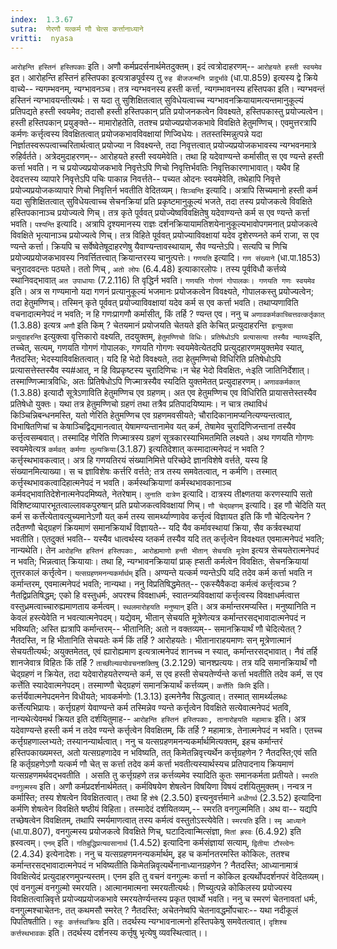 ```yaml
---
index:  1.3.67
sutra:  णेरणौ यत्कर्म णौ चेत्स कर्त्तानाध्याने
vritti:  nyasa
---
```


`आरोहन्ति हस्तिनं हस्तिपकाः` इति। अणौ कर्मप्रदर्सनार्थमेतदुक्तम्। इदं त्वत्रोदाहरणम्-- `आरोहयते हस्ती स्वयमेव` इत। आरोहन्ति हस्तिनं हस्तिपका इत्यत्राङपूर्वस्य तु `रुह बीजजन्मनि प्रादुर्भावे` (धा.पा.859) इत्यस्य द्वे क्रिये वाच्ये-- न्यगम्भवनम्, न्यग्भावनञ्च। तत्र न्यग्भवनस्य हस्ती कर्त्ता, न्यगम्भावनस्य हस्तिपका इति। न्यग्भवन्तं हस्तिनं न्यग्भावयन्तीत्यर्थः। स यदा तु सुशिक्षितत्वात् सुविधेयत्वाच्च न्यग्भावनक्रियायामत्यन्तमानुकूल्यं प्रतिपद्यते हस्ती स्वयमेव; तदासौ हस्ती हस्तिपकान् प्रति प्रयोजनकत्वेन विवक्ष्यते, हस्तिपकास्तु प्रयोज्यत्वेन। हस्ती हस्तिपकान् प्रयुङ्क्ते-- मामारोहतेति, ततश्च प्रयोज्यप्रयोजकभावे विवक्षिते हेतुमण्णिच्। एवमुत्तरत्रापि कर्मणः कर्त्तृत्वस्य विवक्षितत्वात् प्रयोजकभावविवक्षायां णिज्विधेयः। ततस्तस्मिन्नुत्पन्ने यदा निर्ज्ञातस्वरूपत्वाच्चरितार्थत्वात् प्रयोज्या न विवक्ष्यन्ते, तदा निवृत्तत्वात् प्रयोज्यप्रयोजकभावस्य न्यग्भवनमात्रे रुहिर्वर्तते। अत्रेदमुदाहरणम्-- आरोहयते हस्ती स्वयमेवेति। तथा हि यदेवाण्यन्ते कर्मासीत् स एव ण्यन्ते हस्ती कर्त्ता भवति। न च प्रयोज्यप्रयोजकभावे निवृत्तेऽपि णिचो निवृत्तिर्भवतिः निवृत्तिकारणाभावात्। यथैव हि देवदत्तस्य व्यापारे निवृत्तेऽपि पचिः पाकान्न निवर्त्तते-- पच्यत ओदनः स्वयमेवेति, तथेहापि निवृत्ते प्रयोज्यप्रयोजकव्यापारे णिचो निवृत्तिर्न भवतीति वेदितव्यम्।
`सिञ्चन्ति` इत्यादि। अत्रापि सिच्यमानो हस्ती कर्म यदा सुशिक्षितत्वात् सुविधेयत्वाच्च सेचनक्रियां प्रति प्रकृष्टमानुकूल्यं भजते, तदा तस्य प्रयोजकत्वे विवक्षिते हस्तिपकानाञ्च प्रयोज्यत्वे णिच्। तत्र कृते पूर्ववत् प्रयोज्येष्वविवक्षितेषु यदेवाण्यन्ते कर्म स एव ण्यन्ते कर्त्ता भवति। `पश्यन्ति` इत्यादि। अत्रापि दृश्यमानस्य राज्ञः दर्शनक्रियायामतिशयेनानुकूल्यभावोपगमनात् प्रयोजकत्वे विवक्षिते भृत्यानाञ्च प्रयोज्यत्वे णिच्। तत्र विहिते पूर्ववत् प्रयोज्याविवक्षायां यदेव दृशेरण्य्नते कर्म राजा, स एव ण्यन्ते कर्त्ता। क्रियपि च सर्वेष्वेतेषूदाहरणेषु यैवाण्यन्तावस्थायाम्, सैव ण्यन्तेऽपि। सत्यपि च णिचि प्रयोज्यप्रयोजकभावस्य निवर्त्तितत्त्वात् क्रियान्तरस्य चानुत्पत्तेः।
`गणयति` इत्यादि। `गण संख्याने` (धा.पा.1853) चनुरादवदन्तः पठ्यते। ततो णिच् , `अतो लोपः` (6.4.48) इत्याकारलोपः। तस्य पूर्वविधौ कर्त्तव्ये स्थानिवद्भावात् `अत उपाधायाः` (7.2.116) ति वृद्धिर्न भवति। `गणयति गोगणं गोपालकः। गणयति गणः स्वयमेव` इति। अत्र स गण्यमानो यदा गणनं प्रत्यानुकूल्यं भजमानः प्रयोजकत्वेन विवक्ष्यते, गोपालकस्तु प्रयोज्यत्वेन; तदा हेतुमण्णिच्। तस्मिन् कृते पूर्ववत् प्रयोज्याविवक्षायां यदेव कर्म स एव कर्त्ता भवति। तथाप्यणाविति वचनादात्मनेपदं न भवति; न हि गणःप्रागणौ कर्मासीत्, किं तर्हि ? ण्यन्त एव। ननु च `अणावकर्मकाच्चित्तवत्कर्तृकात्` (1.3.88) इत्यत्र `अणौ` इति किम् ? चेतयमानं प्रयोजयति चेतयते इति केचित् प्रत्युदाहरन्ति` इत्युक्त्वा प्रत्युदाहरन्ति` इत्युक्त्वा वृत्तिकारो वक्ष्यति, तदयुक्तम्, `हेतुमण्णिचो विधिः। प्रतिषेधोऽपि प्रत्यासत्या तस्यैव न्याय्यः`इति, तच्चेत्, सत्यम्, गणयति गोगणं गोपालकः, गणयति गोगणः स्वयमेवेत्येतदपि प्रत्युदहारणमयुक्तमेव स्यात्, नैतदस्ति; भेदस्याविवक्षितत्वात्। यदि हि भेदो विवक्ष्यते, तदा हेतुमण्णिचो विधिरिति प्रतिषेधोऽपि प्रत्यासत्तेस्तस्यैव स्य#आत्, न हि विप्रकृष्टस्य चुरादिणिचः।न चेह भेदो विवक्षितः, `णेः`इति जातिनिर्देशात्। तस्माण्णिज्मात्रविधिः, अतः प्रितिषेधोऽपि णिज्मात्रस्यैव स्यदिति युक्तमेतत् प्रत्युदाहरणम्। `अणावकर्मकात्` (1.3.88) इत्यादौ सूत्रेऽणाविति हेतुमण्णिच एव ग्रहणम्। अत एव हेतुमण्णिच एव विधिरिति प्रायासत्तेस्तस्यैव प्रतिषेधो युक्तः। यथा तत्र हेतुमण्णिचो ग्रहणं तथा तत्रैव प्रतिपादयिष्यामः। न चात्र तथाविधं किञ्चिन्निबन्धनमस्ति, यतो णेरिति हेतुमण्णिच एव ग्रहणमवसीयते; चौरादिकानामप्यनित्यण्यन्तत्वात्, विभाषितणिचां च केषाञ्चिद्विद्यमानत्वात् येषामण्यन्तानामेव यत् कर्म, तेषामेव चुरादिणिजन्तानां तस्यैव कर्त्तृत्वसम्बवात्। तस्मादिह णेरिति णिज्मात्रस्य ग्रहणं सूत्रकारस्याभिमतमिति लक्ष्यते।
अथ गणयति गोगणः स्वयमेवेत्यत्र `कर्मवत् कर्मणा तुल्यक्रियाः`(3.1.87) इत्यतिदेशात् कस्मादात्मनेपदं न भवति ? कर्त्तृस्थभावकत्वात्। अत्र हि गणयतिरयं संख्यानिमित्ते परिच्छेदे ज्ञानविशेषे वर्त्तते, यस्य हि संख्यानमित्याख्या। स च ज्ञाविशेषः कर्त्तरि वर्त्तते; तत्र तस्य समवेतत्वात्, न कर्मणि। तस्मात् कर्त्तृस्थभावकत्वादिहात्मनेपदं न भवति। कर्मस्थक्रियाणां कर्मस्थभावकानाञ्च कर्मवद्भावातिदेशेनात्मनेपदमिष्यते, नेतरेषाम्।
`लुनाति दात्रेण` इत्यादि। दात्रस्य तीक्ष्णतया करणस्यापि सतो विशिष्टव्यापारभूतत्वाल्लावकपुरुषान् प्रति प्रयोजकत्वविवक्षायां णिच्।
`णौ चेद्ग्रहणम्` इत्यादि। इह णौ चेदिति यत् कर्म स कर्त्तेत्येतावत्युच्यमानेऽणौ यत् कर्म तस्य सामर्थ्याण्णावेव कर्त्तृत्वं विज्ञायत इति किं णौ चेदित्यनेन ? तदैतण्णौ चेद्ग्रहणं क्रियमाणं समानक्रियार्थं विज्ञायते-- यदि यैव कर्मावस्थायां क्रिया, सैव कर्त्रवस्थायां भवतीति। एतदुक्तं भवति-- यस्यैव धात्वर्थस्य य्तकर्म तस्यैव यदि तत् कर्त्तृत्वेन विवक्ष्यत एवमात्मनेपदं भवति; नान्यथेति। तेन `आरोहन्ति हस्तिनं हस्तिपकाः, आरोह्यमाणो हन्ती भीतान् सेचयति मूत्रेण` इत्यत्र सेचयतेरात्मनेपदं न भवति; भिन्नत्वात् क्रियायाः। तथा हि, न्यग्भावनक्रियायां प्राक् ह्सती कर्मत्वेन विवक्षितः, सेचनक्रियायां तूत्तरकालं कर्त्तृत्वेन। `यत्सग्रहणमनन्यकर्मार्थम्` इति। अण्यन्ते यत्कर्म ण्यन्तेऽपि यदि तदेव कर्म कर्त्ता भवति न कर्मान्तरम्, एवमात्मनेपदं भवति; नान्यथा। ननु विप्रतिषिद्धमेतत्-- एकस्यैवैकदा कर्मत्वं कर्त्तृत्वञ्च ? नैतद्विप्रतिषिद्धम्; एको हि वस्तुधर्मः, अपरश्च विवक्षाधर्मः, स्वातन्त्र्यविवक्षायां कर्त्तृत्वस्य विवक्षाधर्मत्वात्त वस्तुध्रमत्वाच्चारुह्यमाणताय कर्मत्वम्। `स्थलमारोहयति मनुष्यान्` इति। अत्र कर्मान्तरमप्यस्ति। मनुष्यानिति न केवलं हस्त्येवेति न भवत्यात्मनेपदम्। यद्येवम्, भीतान् सेचयति मूत्रेणेत्यत्र कर्मान्तरसद्भावादात्मनेपदं न भविष्यति; अस्ति ह्यत्रापि कर्मान्तरम्-- भीतानिति; अतो न वक्तव्यम्-- समानक्रियार्थं णौ चेदित्येतत् ? नैतदस्ति, न हि भीतानिति सेचयतेः कर्म किं तर्हि ? आरोहयतेः। भीतानाराहयमाणः सन् मूत्रेणात्मानं सेचयतीत्यर्थः; अयुक्तमेतत्, एवं ह्यारोह्यमाण इत्यत्रात्मनेपदं शानच्च न स्यात्, कर्मान्तरसद्भावात्। नैवं तर्हि शानजेवात्र विहितः किं तर्हि ? `ताच्छील्यवयोवचनशक्तिषु` (3.2.129) चानश्प्रत्ययः। तत्र यदि समानक्रियार्थं णौ चेद्ग्रहणं न क्रियेत, तदा यदेवारोहयतेरण्यन्ते कर्म, स एव हस्ती सेचयतेर्ण्यन्ते कर्त्ता भवतीति तदेव कर्म, स एव कर्त्तेति स्यादेवात्मनेपदम्। तस्माण्णौ चेद्ग्रहणं समानक्रियार्थं कर्त्तव्यम्।
`कर्त्तेति किमि` इति। कर्त्तर्येवात्मनेपदमनेन विधीयते; भावकर्मणोः (1.3.13) इत्मनेनैव सिद्धत्वात्। तस्मात् सामर्थ्यलब्धः कर्त्तेत्यभिप्रायः। कर्त्तृग्रहणं येवाण्यन्ते कर्म तस्मिन्नेव ण्यन्ते कर्त्तृत्वेन विवक्षिते सत्येवात्मनेपदं भतवि, नान्यथेत्येवमर्थ क्रियत इति दर्शयितुमाह-- `आरोहन्ति हस्तिनं हस्तिपकाः, तानारोहयति महामात्रः` इति। अत्र यदेवाण्यन्ते हस्ती कर्म न तदेव ण्यन्ते कर्त्तृत्वेन विवक्षितम्, किं तर्हि ? महामात्रः, तेनात्मनेपदं न भवति। एतच्च कर्त्तृग्रहणाल्लभ्यते; तस्यानन्यार्थत्वात्। ननु च यत्सग्रहणमनन्यकर्मार्थमित्यक्तम्, इहच कर्मान्तरं हस्तिपकाख्यमस्त, अतो यत्सग्रहणादेव न भविष्यति, तत् किमेतन्निवृत्त्यर्थेन कर्त्तृग्रहणेन ? नैतदस्ति;एवं सति हि कर्तृग्रहणेऽणौ यत्कर्म णौ चेत् स कर्त्ता तदेव कर्म कर्त्ता भवतीत्यस्यार्थस्यच प्रतिपादनाय क्रियमाणं यत्सग्रहणमर्थवद्भवतीति । असति तु कर्त्तृग्रहणे तन्न कर्त्तव्यमेव स्यादिति कुतः समानकर्मता प्रतीयते।
`स्मरति वनगुल्मस्य` इति। अणौ कर्मप्रदर्शनार्थमेतत्। कर्मविषयेण शेषत्वेन विषयिणा विषयं दर्शयितुमुक्तम्। नन्वत्र न कर्मास्ति; तस्य शेषत्वेन विवक्षितत्वात्। तथा हि `शेषे` (2.3.50) इत्त्यनुवर्त्तमाने `अधीगर्थ` (2.3.52) इत्यादिना कर्मणि शेषत्वेन विवक्षिते षष्ठीयं विहिता। तस्मादेदं दर्शयितव्यम्,-- स्मरति वनगुल्ममिति। अथ वा-- यद्यपि तच्छेषत्वेन विवक्षितम्, तथापि स्मर्यमाणत्वात् तस्य कर्मत्वं वस्तुतोऽस्त्येवेति। `स्मरयति` इति। `स्मृ आध्याने` (धा.पा.807), वनगुल्मस्य प्रयोजकत्वे विवक्षिते णिच्, घटादित्वान्मित्संज्ञा, `मितां ह्रस्वः` (6.4.92) इति ह्रस्वत्वम्। `एनम्` इति। `गतिबुद्धिप्रत्यवसानार्थ` (1.4.52) इत्यादिना कर्मसंज्ञायां सत्याम्, `द्वितीया टौस्त्वेनः` (2.4.34) इत्येनादेशः। ननु च यत्सग्रहणमनन्यकर्मार्थम्, इह च कर्मानतरमस्ति कोकिलः, ततश्च कर्मान्तरसद्भावादात्मनेपदं न भविष्यतीति किमेतन्निवृत्यर्थेनानाध्यानग्रहणेन ? नैतदस्ति; आध्यानामात्रं विवक्षित्येदं प्रत्युदाहरणमुपन्यस्तम्। एनम इति तु वचनं वनगुल्मः कर्त्ता न कोकिल इत्यर्थोपदर्शनपरं वेदितव्यम्। एवं वनगुल्मं वनगुल्मो स्मरयति। आत्मानमात्मना स्मरयतीत्यर्थः। णिच्युत्पन्ने
कोकिलस्य प्रयोज्यस्य विवक्षितत्वान्निवृत्ते प्रयोज्यप्रयोजकभावे स्मरयतेर्ण्यन्तस्य प्रकृत एवार्थो भवति। ननु च स्मरणं चेतनावतां धर्मः, वनगुल्मश्चाचेतनः, तत् कथमसौ स्मरेत् ? नैतदस्ति; अचेतनेष्वपि चेतनावद्धर्मोपचारः-- यथा नदीकूलं पिपतिषतीति। `रुहुः कर्त्तस्थक्रियः` इति। तदर्थस्य न्यग्भावनात्मनो हस्तिपकेषु समवेतत्वात्। `दृशिश्च कर्त्तस्थभावकः` इति। तदर्थस्य दर्शनस्य कर्त्तृषु भृत्येषु व्यवस्थित्वात्।।


